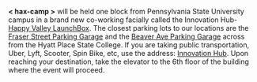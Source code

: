 **< hax-camp >** will be held one block from Pennsylvania State University campus in a brand new co-working facially called the Innovation Hub- [Happy Valley LaunchBox](https://innovationhub.launchbox.psu.edu/). The closest parking lots to our locations are the [Fraser Street Parking Garage](https://www.google.com/maps/place/Fraser+Street+Parking+Garage/@40.7928821,-77.8618564,20z/data=!4m8!1m2!2m1!1sinnovation+hub+parking+garages!3m4!1s0x89cea898df61b223:0xc38cbf94bdf763a1!8m2!3d40.7928821!4d-77.8616338) and the [Beaver Ave Parking Garage](https://www.google.com/maps/place/Beaver+Ave+Parking+Garage/@40.7921306,-77.8616951,20.3z/data=!4m8!1m2!2m1!1sinnovation+hub+parking+garages!3m4!1s0x89cea898f0592745:0xc3dce64a97b95508!8m2!3d40.7921022!4d-77.8614117) across from the Hyatt Place State College. If you are taking public transportation, Uber, Lyft, Scooter, Spin Bike, etc, use the address: [Innovation Hub](https://www.google.com/maps/place/Happy+Valley+LaunchBox+powered+by+PNC+Bank/@40.7922246,-77.8631356,20z/data=!4m5!3m4!1s0x89cea8989e2d42fb:0x71c7fcfc9df97861!8m2!3d40.7922763!4d-77.8628573). Upon reaching your destination, take the elevator to the 6th floor of the building where the event will proceed.